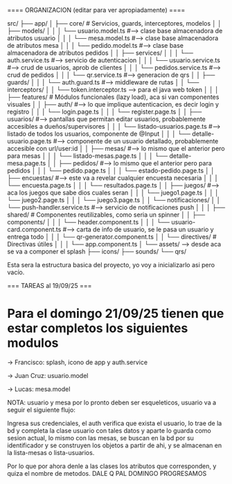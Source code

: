 
==== ORGANIZACION (editar para ver apropiadamente) ====

src/
 ├── app/
 │    ├── core/                # Servicios, guards, interceptores, modelos
 │    │    ├── models/
 │    │    │     └── usuario.model.ts #--> clase base almacenadora de atributos usuario
 │    │    │     └── mesa.model.ts #--> clase base almacenadora de atributos mesa
 │    │    │     └── pedido.model.ts #--> clase base almacenadora de atributos pedidos
 │    │    ├── services/
 │    │    │     └── auth.service.ts #--> servicio de autenticacion
 │    │    │     └── usuario.service.ts #--> crud de usuarios, aprob de clientes
 │    │    │     └── pedidos.service.ts #--> crud de pedidos
 │    │    │     └── qr.service.ts #--> generacion de qrs
 │    │    ├── guards/
 │    │    │     └── auth.guard.ts #--> middleware de rutas
 │    │    └── interceptors/
 │    │          └── token.interceptor.ts --> para el java web token
 │    │
 │    ├── features/            # Módulos funcionales (lazy load), aca si van componentes visuales
 │    │    ├── auth/ #--> lo que implique autenticacion, es decir login y registro
 │    │    │     └── login.page.ts
 │    │    │     └── register.page.ts
 │    │    ├── usuarios/ #--> pantallas que permitan editar usuarios, probablemente accesibles a dueños/supervisores
 │    │    │     └── listado-usuarios.page.ts #--> listado de todos los usuarios, componente de  @Input
 │    │    │     └── detalle-usuario.page.ts #--> componente de un usuario detallado, probablemente accesible con url/user:id
 │    │    ├── mesas/ #--> lo mismo que el anterior pero para mesas
 │    │    │     └── listado-mesas.page.ts
 │    │    │     └── detalle-mesa.page.ts
 │    │    ├── pedidos/ #--> lo mismo que el anterior pero para pedidos
 │    │    │     └── pedido.page.ts
 │    │    │     └── estado-pedido.page.ts
 │    │    ├── encuestas/ #--> este va a revelar cualquier encuesta necesaria
 │    │    │     └── encuesta.page.ts
 │    │    │     └── resultados.page.ts
 │    │    ├── juegos/ #--> aca los juegos que sabe dios cuales seran
 │    │    │     └── juego1.page.ts
 │    │    │     └── juego2.page.ts
 │    │    │     └── juego3.page.ts
 │    │    └── notificaciones/
 │    │          └── push-handler.service.ts #--> servicio de notificaciones push
 │    │
 │    ├── shared/              # Componentes reutilizables, como seria un spinner
 │    │    ├── components/ 
 │    │    │     └── header.component.ts
 │    │    │     └── usuario-card.component.ts #--> carta de info de usuario, se le pasa un usuario y entrega todo
 │    │    │     └── qr-generator.component.ts
 │    │    └── directives/     # Directivas útiles
 │    │
 │    └── app.component.ts
 │
 └── assets/ --> desde aca se va a componer el splash
      ├── icons/
      ├── sounds/
      └── qrs/

Esta sera la estructura basica del proyecto, yo voy a inicializarlo asi pero vacío.

=== TAREAS al 19/09/25 === 

# Para el domingo 21/09/25 tienen que estar completos los siguientes modulos

-> Francisco: splash, icono de app y auth.service 

-> Juan Cruz: usuario.model

-> Lucas: mesa.model

NOTA: usuario y mesa por lo pronto deben ser esqueleticos, usuario va a seguir el siguiente flujo:

Ingresa sus credenciales, el auth verifica que exista el usuario, lo trae de la bd y completa la clase usuario con tales datos y aparte lo guarda como sesion actual, 
lo mismo con las mesas, se buscan en la bd por su identificador y se construyen los objetos a partir de ahi, y se almacenan en la lista-mesas o lista-usuarios.

Por lo que por ahora denle a las clases los atributos que corresponden, y quiza el nombre de metodos. DALE Q PAL DOMINGO PROGRESAMOS
